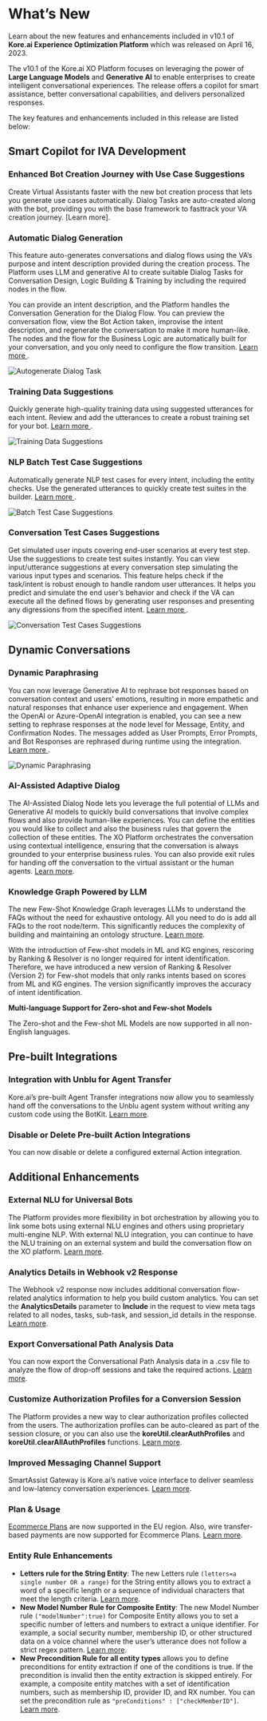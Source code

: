 
# **What’s New**

Learn about the new features and enhancements included in v10.1 of **Kore.ai Experience Optimization Platform** which was released on April 16, 2023.

The v10.1 of the Kore.ai XO Platform focuses on leveraging the power of **Large Language Models** and **Generative AI** to enable enterprises to create intelligent conversational experiences. The release offers a copilot for smart assistance, better conversational capabilities, and delivers personalized responses.

The key features and enhancements included in this release are listed below:


## Smart Copilot for IVA Development


### Enhanced Bot Creation Journey with Use Case Suggestions

Create Virtual Assistants faster with the new bot creation process that lets you generate use cases automatically. Dialog Tasks are auto-created along with the bot, providing you with the base framework to fasttrack your VA creation journey. [Learn more].

### Automatic Dialog Generation

This feature auto-generates conversations and dialog flows using the VA’s purpose and intent description provided during the creation process. The Platform uses LLM and generative AI to create suitable Dialog Tasks for Conversation Design, Logic Building & Training by including the required nodes in the flow.

You can provide an intent description, and the Platform handles the Conversation Generation for the Dialog Flow. You can preview the conversation flow, view the Bot Action taken, improvise the intent description, and regenerate the conversation to make it more human-like. The nodes and the flow for the Business Logic are automatically built for your conversation, and you only need to configure the flow transition. <a href="https://developer.kore.ai/docs/bots/chatbot-overview/using-the-dialog-builder-tool/#Auto-Generate_Dialog_Tasks">Learn more </a>.

![Autogenerate Dialog Task](../assets/images/autogenerate-dialog-task.gif)

### Training Data Suggestions

Quickly generate high-quality training data using suggested utterances for each intent. Review and add the utterances to create a robust training set for your bot. <a href="https://developer.kore.ai/docs/bots/chatbot-overview/using-the-dialog-builder-tool/#Automatically_Generate_Utterance_Suggestions"> Learn more </a>.

![Training Data Suggestions](../assets/images/training-suggestions.gif)

### NLP Batch Test Case Suggestions

Automatically generate NLP test cases for every intent, including the entity checks. Use the generated utterances to quickly create test suites in the builder. <a href="https://developer.kore.ai/docs/bots/test-your-bot/batch-testing/batch-testing/#Generating_Test_Cases_Automatically"> Learn more </a>.

![Batch Test Case Suggestions](../assets/images/batch-testing.gif)

### Conversation Test Cases Suggestions

Get simulated user inputs covering end-user scenarios at every test step. Use the suggestions to create test suites instantly. You can view input/utterance suggestions at every conversation step simulating the various input types and scenarios. This feature helps check if the task/intent is robust enough to handle random user utterances. It helps you predict and simulate the end user’s behavior and check if the VA can execute all the defined flows by generating user responses and presenting any digressions from the specified intent. <a href="https://developer.kore.ai/docs/bots/test-your-bot/create-a-test-suite/#Generated_User_Response_Suggestions"> Learn more </a>.

![Conversation Test Cases Suggestions](../assets/images/conv-test.gif)


## Dynamic Conversations


### Dynamic Paraphrasing

You can now leverage Generative AI to rephrase bot responses based on conversation context and users’ emotions, resulting in more empathetic and natural responses that enhance user experience and engagement. When the OpenAI or Azure-OpenAI integration is enabled, you can see a new setting to rephrase responses at the node level for Message, Entity, and Confirmation Nodes. The messages added as User Prompts, Error Prompts, and Bot Responses are rephrased during runtime using the integration. <a href="https://developer.kore.ai/docs/bots/nlp/llm-and-generative-ai/#Dynamic_Prompt_and_Message_Rephrasing"> Learn more </a>.

![Dynamic Paraphrasing](../assets/images/rephrase-response.gif)


### AI-Assisted Adaptive Dialog

The AI-Assisted Dialog Node lets you leverage the full potential of LLMs and Generative AI models to quickly build conversations that involve complex flows and also provide human-like experiences. You can define the entities you would like to collect and also the business rules that govern the collection of these entities. The XO Platform orchestrates the conversation using contextual intelligence, ensuring that the conversation is always grounded to your enterprise business rules. You can also provide exit rules for handing off the conversation to the virtual assistant or the human agents. <a href="https://developer.kore.ai/docs/bots/bot-builder-tool/dialog-task/ai-assisted-adaptive-dialog/"> Learn more</a>.


### Knowledge Graph Powered by LLM

The new Few-Shot Knowledge Graph leverages LLMs to understand the FAQs without the need for exhaustive ontology. All you need to do is add all FAQs to the root node/term. This significantly reduces the complexity of building and maintaining an ontology structure. [Learn more](https://developer.kore.ai/docs/bots/bot-builder-tool/knowledge-task/knowledge-ontology/#The_Few-Shot_Knowledge_Graph).

With the introduction of Few-shot models in ML and KG engines, rescoring by Ranking & Resolver is no longer required for intent identification. Therefore, we have introduced a new version of Ranking & Resolver (Version 2) for Few-shot models that only ranks intents based on scores from ML and KG engines. The version significantly improves the accuracy of intent identification.

**Multi-language Support for Zero-shot and Few-shot Models**

The Zero-shot and the Few-shot ML Models are now supported in all non-English languages.


## Pre-built Integrations


### Integration with Unblu for Agent Transfer

Kore.ai’s pre-built Agent Transfer integrations now allow you to seamlessly hand off the conversations to the Unblu agent system without writing any custom code using the BotKit. [Learn more](https://developer.kore.ai/docs/bots/channel-enablement/adding-the-unblu-channel/).


### Disable or Delete Pre-built Action Integrations

You can now disable or delete a configured external Action integration.


## Additional Enhancements


### External NLU for Universal Bots

The Platform provides more flexibility in bot orchestration by allowing you to link some bots using external NLU engines and others using proprietary multi-engine NLP. With external NLU integration, you can continue to have the NLU training on an external system and build the conversation flow on the XO platform. [Learn more](https://developer.kore.ai/integrations/external-nlu-adapters/).


### Analytics Details in Webhook v2 Response

The Webhook v2 response now includes additional conversation flow-related analytics information to help you build custom analytics. You can set the **AnalyticsDetails** parameter to **Include** in the request to view meta tags related to all nodes, tasks, sub-task, and session_id details in the response. [Learn more](https://developer.kore.ai/docs/bots/channel-enablement/adding-webhook-channel/#Webhook_V20).


### Export Conversational Path Analysis Data

You can now export the Conversational Path Analysis data in a .csv file to analyze the flow of drop-off sessions and take the required actions. [Learn more](https://developer.kore.ai/docs/bots/analyzing-your-bot/conversations-dashboard/).


### Customize Authorization Profiles for a Conversion Session

The Platform provides a new way to clear authorization profiles collected from the users. The authorization profiles can be auto-cleared as part of the session closure, or you can also use the **koreUtil.clearAuthProfiles** and **koreUtil.clearAllAuthProfiles** functions. [Learn more](https://developer.kore.ai/docs/bots/bot-settings/bot-sessions/#Manage_Sessions).


### Improved Messaging Channel Support

SmartAssist Gateway is Kore.ai’s native voice interface to deliver seamless and low-latency conversation experiences. [Learn more](https://developer.kore.ai/docs/bots/channel-enablement/adding-the-smartassist-gateway-channel/).


### Plan & Usage

[Ecommerce Plans](https://developer.kore.ai/docs/bots/bot-settings/plan-usage/plans-overview/) are now supported in the EU region. Also, wire transfer-based payments are now supported for Ecommerce Plans. [Learn more](https://developer.kore.ai/docs/bots/bot-settings/plan-usage/usage-plans/#Wire_Transfer).


### Entity Rule Enhancements



* **Letters rule for the String Entity**: The new Letters rule `(letters=a single number OR a range)` for the String entity allows you to extract a word of a specific length or a sequence of individual characters that meet the length criteria. [Learn more](https://developer.kore.ai/docs/bots/how-tos/entity-rules/#String_type_entity).
* **New Model Number Rule for Composite Entity**: The new Model Number rule `("modelNumber":true)` for Composite Entity allows you to set a specific number of letters and numbers to extract a unique identifier. For example, a social security number, membership ID, or other structured data on a voice channel where the user’s utterance does not follow a strict regex pattern. [Learn more](https://developer.kore.ai/docs/bots/how-tos/entity-rules/#Model_Number_for_Composite_entity_type).
* **New Precondition Rule for all entity types** allows you to define preconditions for entity extraction if one of the conditions is true. If the precondition is invalid then the entity extraction is skipped entirely. For example, a composite entity matches with a set of identification numbers, such as membership ID, provider ID, and RX number. You can set the precondition rule as `"preConditions" : ["checkMemberID"]`. [Learn more](https://developer.kore.ai/docs/bots/how-tos/entity-rules/#Generic_rules).